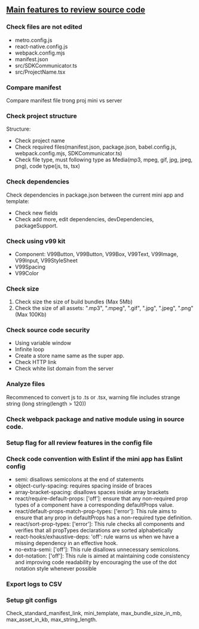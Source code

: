 ## [Main features to review source code]
[Main features to review source code]: main-features.md

### __Check files are not edited__
+ metro.config.js
+ react-native.config.js
+ webpack.config.mjs
+ manifest.json
+ src/SDKCommunicator.ts
+ src/ProjectName.tsx
### __Compare manifest__
Compare manifest file trong proj mini vs server
### __Check project structure__
Structure: 
+ Check project name
+ Check required files(manifest.json, package.json, babel.config.js, webpack.config.mjs, SDKCommunicator.ts)
+ Check file type, must following type as Media(mp3, mpeg, gif, jpg, jpeg, png), code type(js, ts, tsx)
### __Check dependencies__
Check dependencies in package.json between the current mini app and template:
+ Check new fields
+ Check add more, edit dependencies, devDependencies, packageSupport.
### __Check using v99 kit__
+ Component: V99Button, V99Button, V99Box, V99Text, V99Image, V99Input, V99StyleSheet
+ V99Spacing
+ V99Color
### __Check size__
1. Check size the size of build bundles (Max 5Mb)
2. Check the size of all assets: ".mp3", ".mpeg", ".gif", ".jpg", ".jpeg", ".png" (Max 100Kb)
### __Check source code security__
+ Using variable window
+ Infinite loop
+ Create a store name same as the super app.
+ Check HTTP link
+ Check white list domain from the server 
### __Analyze files__
Recommenced to convert js to .ts or .tsx, warning file includes strange string (long string(length > 120))
### __Check webpack package and native module using in source code.__
### __Setup flag for all review features in the config file__
### __Check code convention with Eslint if the mini app has Eslint config__ 
+ semi: disallows semicolons at the end of statements
+ object-curly-spacing: requires spacing inside of braces
+ array-bracket-spacing: disallows spaces inside array brackets
+ react/require-default-props: ['off']: ensure that any non-required prop types of a component have a corresponding defaultProps value.
+ react/default-props-match-prop-types: ['error']: This rule aims to ensure that any prop in defaultProps has a non-required type definition.
+ react/sort-prop-types: ['error']: This rule checks all components and verifies that all propTypes declarations are sorted alphabetically
+ react-hooks/exhaustive-deps: 'off': rule warns us when we have a missing dependency in an effective hook.
+ no-extra-semi: ['off']: This rule disallows unnecessary semicolons.
+ dot-notation: ['off']: This rule is aimed at maintaining code consistency and improving code readability by encouraging the use of the dot notation style whenever possible
### __Export logs to CSV__
### __Setup git configs__
Check_standard_manifest_link, mini_template, max_bundle_size_in_mb, max_asset_in_kb, max_string_length.
